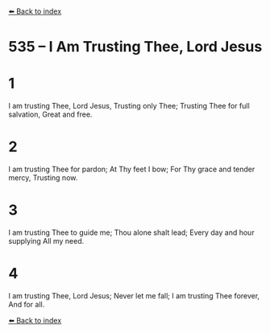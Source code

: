 [⬅️ Back to index](../README.md)

# 535 – I Am Trusting Thee, Lord Jesus


# 1
I am trusting Thee, Lord Jesus,
Trusting only Thee;
Trusting Thee for full salvation,
Great and free.

# 2
I am trusting Thee for pardon;
At Thy feet I bow;
For Thy grace and tender mercy,
Trusting now.

# 3
I am trusting Thee to guide me;
Thou alone shalt lead;
Every day and hour supplying
All my need.

# 4
I am trusting Thee, Lord Jesus;
Never let me fall;
I am trusting Thee forever,
And for all.

[⬅️ Back to index](../README.md)

